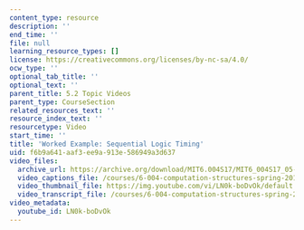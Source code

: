 ```yaml
---
content_type: resource
description: ''
end_time: ''
file: null
learning_resource_types: []
license: https://creativecommons.org/licenses/by-nc-sa/4.0/
ocw_type: ''
optional_tab_title: ''
optional_text: ''
parent_title: 5.2 Topic Videos
parent_type: CourseSection
related_resources_text: ''
resource_index_text: ''
resourcetype: Video
start_time: ''
title: 'Worked Example: Sequential Logic Timing'
uid: f6b9a641-aaf3-ee9a-913e-586949a3d637
video_files:
  archive_url: https://archive.org/download/MIT6.004S17/MIT6_004S17_05-02-08-01_300k.mp4
  video_captions_file: /courses/6-004-computation-structures-spring-2017/5abbdfbf8228536990dfc2a73cdfc57b_LN0k-boDvOk.vtt
  video_thumbnail_file: https://img.youtube.com/vi/LN0k-boDvOk/default.jpg
  video_transcript_file: /courses/6-004-computation-structures-spring-2017/7c25e0e9b7bc2fede017c642df40680c_LN0k-boDvOk.pdf
video_metadata:
  youtube_id: LN0k-boDvOk
---
```

